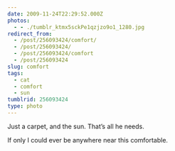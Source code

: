 ```yaml
---
date: 2009-11-24T22:29:52.000Z
photos:
  - - ./tumblr_ktmx5sckPe1qzjzo9o1_1280.jpg
redirect_from:
  - /post/256093424/comfort/
  - /post/256093424/
  - /post/256093424/comfort
  - /post/256093424
slug: comfort
tags:
  - cat
  - comfort
  - sun
tumblrid: 256093424
type: photo
---
```

<p>Just a carpet, and the sun.  That&rsquo;s all he needs.</p>

<p>If only I could ever be anywhere near this comfortable.</p>
